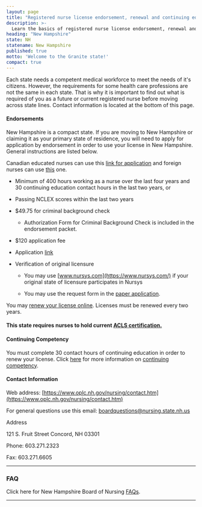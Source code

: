 ```yaml
---
layout: page
title: "Registered nurse license endorsement, renewal and continuing education in New Hampshire | ACLS Training Center"
description: >-
  Learn the basics of registered nurse license endorsement, renewal and continuing education in New Hampshire.
heading: "New Hampshire"
state: NH
statename: New Hampshire
published: true
motto: 'Welcome to the Granite state!'
compact: true
---
```


Each state needs a competent medical workforce to meet the needs of it's
citizens. However, the requirements for some health care professions are
not the same in each state. That is why it is important to find out what
is required of you as a future or current registered nurse before moving
across state lines. Contact information is located at the bottom of this
page.

#### Endorsements

New Hampshire is a compact state. If you are moving to New Hampshire or
claiming it as your primary state of residence, you will need to apply
for application by endorsement in order to use your license in New
Hampshire. General instructions are listed below.

Canadian educated nurses can use this [link for
application](https://www.oplc.nh.gov/nursing/documents/canadian-endorsement.pdf)
and foreign nurses can use
[this](https://www.oplc.nh.gov/nursing/documents/foreign-rn-lpn-license-exam-process.pdf)
one.

-   Minimum of 400 hours working as a nurse over the last four years and
    30 continuing education contact hours in the last two years, or

-   Passing NCLEX scores within the last two years

-   \$49.75 for criminal background check

    -   Authorization Form for Criminal Background Check is included in
        the endorsement packet.

-   \$120 application fee

-   Application
    [link](https://www.oplc.nh.gov/nursing/forms-publications.htm#aprn)

-   Verification of original licensure

    -   You may use [www.nursys.com](https://www.nursys.com/) if your
        original state of licensure participates in Nursys

    -   You may use the request form in the [paper
        application](https://www.oplc.nh.gov/nursing/forms-publications.htm#aprn).

You may [renew your license
online](https://nhlicenses.nh.gov/MyLicense%20Enterprise/). Licenses
must be renewed every two years.

#### This state requires nurses to hold current [ACLS certification.](https://www.acls.net/new-hampshire-acls-pals-bls.htm)

#### Continuing Competency

You must complete 30 contact hours of continuing education in order to
renew your license. Click
[here](https://www.oplc.nh.gov/nursing/continuing-competence.htm)
for more information on [continuing
competency](https://www.oplc.nh.gov/nursing/continuing-competence.htm).

#### Contact Information

Web address: [https://www.oplc.nh.gov/nursing/contact.htm](https://www.oplc.nh.gov/nursing/contact.htm)

For general questions use this email:
[boardquestions@nursing.state.nh.us](mailto:boardquestions@nursing.state.nh.us?subject=License%20renewals%20and%20endorsements&body=Hi%2C%0A%0AI%20was%20on%20the%20ACLS%20Training%20Center%20website%20RNMobility.com%20and%20read%20that%20I%20can%20send%20my%20questions%20for%20the%20New%20Hampshire%20Board%20of%20Nursing%20here.)

Address

121 S. Fruit Street
Concord, NH 03301

Phone: 603.271.2323

Fax: 603.271.6605

* * * * *

### FAQ

Click here for New Hampshire Board of Nursing
[FAQs](https://www.oplc.nh.gov/nursing/faq-licensing.htm).

* * * * *
